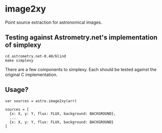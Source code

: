 # image2xy

Point source extraction for astronomical images.

## Testing against Astrometry.net's implementation of simplexy

    cd astrometry.net-0.40/blind
    make simplexy

There are a few components to simplexy.  Each should be tested against the original C implementation.

## Usage?
    var sources = astro.image2xy(arr)
    
    sources = [
      {x: X, y: Y, flux: FLUX, background: BACKGROUND},
      ...
      {x: X, y: Y, flux: FLUX, background: BACKGROUND}
    ]